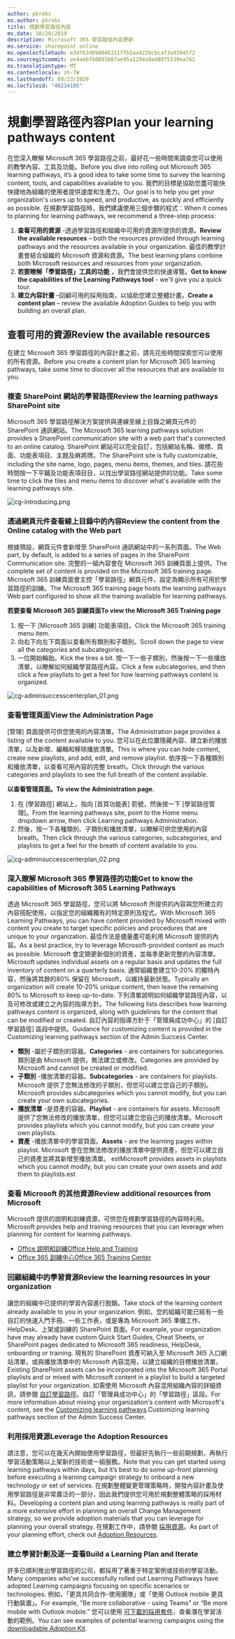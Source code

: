 ```yaml
---
author: pkrebs
ms.author: pkrebs
title: 規劃學習路徑內容
ms.date: 10/20/2019
description: Microsoft 365 學習路徑內容更新
ms.service: sharepoint online
ms.openlocfilehash: e3df63d098046311ffb5aa4220cbcaf3a9394572
ms.sourcegitcommit: ee4aebf60893887ae95a1294a9ad8975539ea762
ms.translationtype: MT
ms.contentlocale: zh-TW
ms.lasthandoff: 09/23/2020
ms.locfileid: "48234105"
---
```

# <a name="plan-your-learning-pathways-content"></a><span data-ttu-id="e4bcf-103">規劃學習路徑內容</span><span class="sxs-lookup"><span data-stu-id="e4bcf-103">Plan your learning pathways content</span></span>
<span data-ttu-id="e4bcf-104">在您深入瞭解 Microsoft 365 學習路徑之前，最好花一些時間來調查您可以使用的教學內容、工具及功能。</span><span class="sxs-lookup"><span data-stu-id="e4bcf-104">Before you dive into rolling out Microsoft 365 learning pathways, it’s a good idea to take some time to survey the learning content, tools, and capabilities available to you.</span></span> <span data-ttu-id="e4bcf-105">我們的目標是協助您盡可能快快捷地為組織的使用者提供速度和生產力。</span><span class="sxs-lookup"><span data-stu-id="e4bcf-105">Our goal is to help you get your organization's users up to speed, and productive, as quickly and efficiently as possible.</span></span> <span data-ttu-id="e4bcf-106">在規劃學習路徑時，我們建議使用三個步驟的程式：</span><span class="sxs-lookup"><span data-stu-id="e4bcf-106">When it comes to planning for learning pathways, we recommend a three-step process:</span></span>

1. <span data-ttu-id="e4bcf-107">**查看可用的資源** -透過學習路徑和組織中可用的資源所提供的資源。</span><span class="sxs-lookup"><span data-stu-id="e4bcf-107">**Review the available resources** – both the resources provided through learning pathways and the resources available in your organization.</span></span> <span data-ttu-id="e4bcf-108">最佳的教學計畫會結合組織的 Microsoft 資源和資源。</span><span class="sxs-lookup"><span data-stu-id="e4bcf-108">The best learning plans combine both Microsoft resources and resources from your organization.</span></span>
2. <span data-ttu-id="e4bcf-109">**若要瞭解「學習路徑」工具的功能** ，我們會提供您的快速導覽。</span><span class="sxs-lookup"><span data-stu-id="e4bcf-109">**Get to know the capabilities of the Learning Pathways tool** - we'll give you a quick tour.</span></span> 
3. <span data-ttu-id="e4bcf-110">**建立內容計畫** –回顧可用的採用指南，以協助您建立整體計畫。</span><span class="sxs-lookup"><span data-stu-id="e4bcf-110">**Create a content plan** – review the available Adoption Guides to help you with building an overall plan.</span></span>

## <a name="review-the-available-resources"></a><span data-ttu-id="e4bcf-111">查看可用的資源</span><span class="sxs-lookup"><span data-stu-id="e4bcf-111">Review the available resources</span></span>
<span data-ttu-id="e4bcf-112">在建立 Microsoft 365 學習路徑的內容計畫之前，請先花些時間探索您可以使用的所有資源。</span><span class="sxs-lookup"><span data-stu-id="e4bcf-112">Before you create a content plan for Microsoft 365 learning pathways, take some time to discover all the resources that are available to you.</span></span>  

### <a name="review-the-learning-pathways-sharepoint-site"></a><span data-ttu-id="e4bcf-113">複查 SharePoint 網站的學習路徑</span><span class="sxs-lookup"><span data-stu-id="e4bcf-113">Review the learning pathways SharePoint site</span></span>
<span data-ttu-id="e4bcf-114">Microsoft 365 學習路徑解決方案提供與連線至線上目錄之網頁元件的 SharePoint 通訊網站。</span><span class="sxs-lookup"><span data-stu-id="e4bcf-114">The Microsoft 365 learning pathways solution provides a SharePoint communication site with a web part that's connected to an online catalog.</span></span> <span data-ttu-id="e4bcf-115">SharePoint 網站可以完全自訂，包括網站名稱、徽標、頁面、功能表項目、主題及麻將牌。</span><span class="sxs-lookup"><span data-stu-id="e4bcf-115">The SharePoint site is fully customizable, including the site name, logo, pages, menu items, themes, and tiles.</span></span> <span data-ttu-id="e4bcf-116">請花些時間按一下平鋪及功能表項目目，以找出學習路徑網站提供的功能。</span><span class="sxs-lookup"><span data-stu-id="e4bcf-116">Take some time to click the tiles and menu items to discover what's available with the learning pathways site.</span></span>

![cg-introducing.png](media/cg-introducing.png)

### <a name="review-the-content-from-the-online-catalog-with-the-web-part"></a><span data-ttu-id="e4bcf-118">透過網頁元件查看線上目錄中的內容</span><span class="sxs-lookup"><span data-stu-id="e4bcf-118">Review the content from the Online catalog with the Web part</span></span>
<span data-ttu-id="e4bcf-119">根據預設，網頁元件會新增至 SharePoint 通訊網站中的一系列頁面。</span><span class="sxs-lookup"><span data-stu-id="e4bcf-119">The Web part, by default, is added to a series of pages in the SharePoint Communication site.</span></span> <span data-ttu-id="e4bcf-120">完整的一組內容會在 Microsoft 365 訓練頁面上提供。</span><span class="sxs-lookup"><span data-stu-id="e4bcf-120">The complete set of content is provided on the Microsoft 365 training page.</span></span> <span data-ttu-id="e4bcf-121">Microsoft 365 訓練頁面會主控「學習路徑」網頁元件，設定為顯示所有可用於學習路徑的訓練。</span><span class="sxs-lookup"><span data-stu-id="e4bcf-121">The Microsoft 365 training page hosts the learning pathways Web part configured to show all the training available for learning pathways.</span></span> 

<span data-ttu-id="e4bcf-122">**若要查看 Microsoft 365 訓練頁面**</span><span class="sxs-lookup"><span data-stu-id="e4bcf-122">**To view the Microsoft 365 Training page**</span></span>
1. <span data-ttu-id="e4bcf-123">按一下 [Microsoft 365 訓練] 功能表項目。</span><span class="sxs-lookup"><span data-stu-id="e4bcf-123">Click the Microsoft 365 training menu item.</span></span> 
1. <span data-ttu-id="e4bcf-124">向右下向左下頁面以查看所有類別和子類別。</span><span class="sxs-lookup"><span data-stu-id="e4bcf-124">Scroll down the page to view all the categories and subcategories.</span></span>
2. <span data-ttu-id="e4bcf-125">一位開始輪胎。</span><span class="sxs-lookup"><span data-stu-id="e4bcf-125">Kick the tires a bit.</span></span> <span data-ttu-id="e4bcf-126">按一下一些子類別，然後按一下一些播放清單，以瞭解如何組織學習路徑內容。</span><span class="sxs-lookup"><span data-stu-id="e4bcf-126">Click a few subcategories, and then click a few playlists to get a feel for how learning pathways content is organized.</span></span> 

![cg-adminsuccesscenterplan_01.png](media/cg-adminsuccesscenterplan_01.png)

### <a name="view-the-administration-page"></a><span data-ttu-id="e4bcf-128">查看管理頁面</span><span class="sxs-lookup"><span data-stu-id="e4bcf-128">View the Administration Page</span></span>
<span data-ttu-id="e4bcf-129">[管理] 頁面提供可供您使用的內容清單。</span><span class="sxs-lookup"><span data-stu-id="e4bcf-129">The Administration page provides a listing of the content available to you.</span></span> <span data-ttu-id="e4bcf-130">您可以在此位置隱藏內容、建立新的播放清單，以及新增、編輯和移除播放清單。</span><span class="sxs-lookup"><span data-stu-id="e4bcf-130">This is where you can hide content, create new playlists, and add, edit, and remove playlist.</span></span> <span data-ttu-id="e4bcf-131">依序按一下各種類別和播放清單，以查看可用內容的完整 breath。</span><span class="sxs-lookup"><span data-stu-id="e4bcf-131">Click through the various categories and playlists to see the full breath of the content available.</span></span> 

<span data-ttu-id="e4bcf-132">**以查看管理頁面。**</span><span class="sxs-lookup"><span data-stu-id="e4bcf-132">**To view the Administration page.**</span></span>
1. <span data-ttu-id="e4bcf-133">在 [學習路徑] 網站上，指向 [首頁功能表] 箭號，然後按一下 [學習路徑管理]。</span><span class="sxs-lookup"><span data-stu-id="e4bcf-133">From the learning pathways site, point to the Home menu dropdown arrow, then click Learning pathways Administration.</span></span>  
2. <span data-ttu-id="e4bcf-134">然後，按一下各種類別、子類別和播放清單，以瞭解可供您使用的內容 breath。</span><span class="sxs-lookup"><span data-stu-id="e4bcf-134">Then click through the various categories, subcategories, and playlists to get a feel for the breath of content available to you.</span></span> 

![cg-adminsuccesscenterplan_02.png](media/cg-adminsuccesscenterplan_02.png)

### <a name="get-to-know-the-capabilities-of-microsoft-365-learning-pathways"></a><span data-ttu-id="e4bcf-136">深入瞭解 Microsoft 365 學習路徑的功能</span><span class="sxs-lookup"><span data-stu-id="e4bcf-136">Get to know the capabilities of Microsoft 365 Learning Pathways</span></span>
<span data-ttu-id="e4bcf-137">透過 Microsoft 365 學習路徑，您可以將 Microsoft 所提供的內容與您所建立的內容搭配使用，以指定您的組織獨有的特定原則及程式。</span><span class="sxs-lookup"><span data-stu-id="e4bcf-137">With Microsoft 365 Learning Pathways, you can have content provided by Microsoft mixed with content you create to target specific policies and procedures that are unique to your organization.</span></span> <span data-ttu-id="e4bcf-138">最佳作法是儘量盡可能利用 Microsoft 提供的內容。</span><span class="sxs-lookup"><span data-stu-id="e4bcf-138">As a best practice, try to leverage Microsoft-provided content as much as possible.</span></span> <span data-ttu-id="e4bcf-139">Microsoft 會定期更新個別的資產，並每季更新完整的內容清單。</span><span class="sxs-lookup"><span data-stu-id="e4bcf-139">Microsoft updates individual assets on a regular basis and updates the full inventory of content on a quarterly basis.</span></span> <span data-ttu-id="e4bcf-140">通常組織會建立10-20% 的獨特內容，然後將其餘的80% 保留在 Microsoft，以維持最新狀態。</span><span class="sxs-lookup"><span data-stu-id="e4bcf-140">Typically an organization will create 10-20% unique content, then leave the remaining 80% to Microsoft to keep up-to-date.</span></span> <span data-ttu-id="e4bcf-141">下列清單說明如何組織學習路徑內容，以及可修改或建立之內容的指導方針。</span><span class="sxs-lookup"><span data-stu-id="e4bcf-141">The following lists describes how learning pathways content is organized, along with guidelines for the content that can be modified or created.</span></span> <span data-ttu-id="e4bcf-142">自訂內容的指導方針于「管理員成功中心」的 [自訂學習路徑] 區段中提供。</span><span class="sxs-lookup"><span data-stu-id="e4bcf-142">Guidance for customizing content is provided in the Customizing learning pathways section of the Admin Success Center.</span></span>

- <span data-ttu-id="e4bcf-143">**類別** -屬於子類別的容器。</span><span class="sxs-lookup"><span data-stu-id="e4bcf-143">**Categories** - are containers for subcategories.</span></span> <span data-ttu-id="e4bcf-144">類別是由 Microsoft 提供，無法建立或修改。</span><span class="sxs-lookup"><span data-stu-id="e4bcf-144">Categories are provided by Microsoft and cannot be created or modified.</span></span>
- <span data-ttu-id="e4bcf-145">**子類別** -播放清單的容器。</span><span class="sxs-lookup"><span data-stu-id="e4bcf-145">**Subcategories** - are containers for playlists.</span></span> <span data-ttu-id="e4bcf-146">Microsoft 提供了您無法修改的子類別，但您可以建立您自己的子類別。</span><span class="sxs-lookup"><span data-stu-id="e4bcf-146">Microsoft provides subcategories which you cannot modify, but you can create your own subcategories.</span></span> 
- <span data-ttu-id="e4bcf-147">**播放清單** -是資產的容器。</span><span class="sxs-lookup"><span data-stu-id="e4bcf-147">**Playlist** - are containers for assets.</span></span> <span data-ttu-id="e4bcf-148">Microsoft 提供了您無法修改的播放清單，但您可以建立您自己的播放清單。</span><span class="sxs-lookup"><span data-stu-id="e4bcf-148">Microsoft provides playlists which you cannot modify, but you can create your own playlists.</span></span>  
- <span data-ttu-id="e4bcf-149">**資產** -播放清單中的學習頁面。</span><span class="sxs-lookup"><span data-stu-id="e4bcf-149">**Assets** - are the learning pages within playlist.</span></span> <span data-ttu-id="e4bcf-150">Microsoft 會在您無法修改的播放清單中提供資產，但您可以建立自己的資產並將其新增至播放清單。 est</span><span class="sxs-lookup"><span data-stu-id="e4bcf-150">Microsoft provides assets in playlists which you cannot modify, but you can create your own assets and add them to playlists.est</span></span>

### <a name="review-additional-resources-from-microsoft"></a><span data-ttu-id="e4bcf-151">查看 Microsoft 的其他資源</span><span class="sxs-lookup"><span data-stu-id="e4bcf-151">Review additional resources from Microsoft</span></span>
<span data-ttu-id="e4bcf-152">Microsoft 提供的說明和訓練資源，可供您在規劃學習路徑的內容時利用。</span><span class="sxs-lookup"><span data-stu-id="e4bcf-152">Microsoft provides help and training resources that you can leverage when planning for content for learning pathways.</span></span>  

-  [<span data-ttu-id="e4bcf-153">Office 說明和訓練</span><span class="sxs-lookup"><span data-stu-id="e4bcf-153">Office Help and Training</span></span>](https://support.office.com)
-  [<span data-ttu-id="e4bcf-154">Office 365 訓練中心</span><span class="sxs-lookup"><span data-stu-id="e4bcf-154">Office 365 Training Center</span></span>](https://support.office.com/office-training-center)

### <a name="review-the-learning-resources-in-your-organization"></a><span data-ttu-id="e4bcf-155">回顧組織中的學習資源</span><span class="sxs-lookup"><span data-stu-id="e4bcf-155">Review the learning resources in your organization</span></span>
<span data-ttu-id="e4bcf-156">讓您的組織中已提供的學習內容進行脫銷。</span><span class="sxs-lookup"><span data-stu-id="e4bcf-156">Take stock of the learning content already available to you in your organization.</span></span>
<span data-ttu-id="e4bcf-157">例如，您的組織可能已經有一些自訂的快速入門手冊、一些工作表，或是專為 Microsoft 365 準備工作、HelpDesk、上架或訓練的 SharePoint 頁面。</span><span class="sxs-lookup"><span data-stu-id="e4bcf-157">For example, your organization have may already have custom Quick Start Guides, Cheat Sheets, or SharePoint pages dedicated to Microsoft 365 readiness, HelpDesk, onboarding or training.</span></span> <span data-ttu-id="e4bcf-158">現有的 SharePoint 資產可納入至 Microsoft 365 入口網站清單，或與播放清單中的 Microsoft 內容混用，以建立組織的目標播放清單。</span><span class="sxs-lookup"><span data-stu-id="e4bcf-158">Existing SharePoint assets can be incorporated into the Microsoft 365 Portal playlists and or mixed with Microsoft content in a playlist to build a targeted playlist for your organization.</span></span> <span data-ttu-id="e4bcf-159">如需使用 Microsoft 內容混用組織內容的詳細資訊，請參閱 [自訂學習路徑](custom_overview.md)。自訂「管理員成功中心」的「學習路徑」區段。</span><span class="sxs-lookup"><span data-stu-id="e4bcf-159">For more information about mixing your organization's content with Microsoft's content, see the [Customizing learning pathways](custom_overview.md).Customizing learning pathways section of the Admin Success Center.</span></span>

### <a name="leverage-the-adoption-resources"></a><span data-ttu-id="e4bcf-160">利用採用資源</span><span class="sxs-lookup"><span data-stu-id="e4bcf-160">Leverage the Adoption Resources</span></span>
<span data-ttu-id="e4bcf-161">請注意，您可以在幾天內開始使用學習路徑，但最好先執行一些前期規劃，再執行學習活動策略以上架新的技術或一組服務。</span><span class="sxs-lookup"><span data-stu-id="e4bcf-161">Note that you can get started using learning pathways within days, but it’s best to do some up-front planning before executing a learning campaign strategy to onboard a new technology or set of services.</span></span> <span data-ttu-id="e4bcf-162">在規劃整體變更管理策略時，開發內容計畫及使用學習路徑是非常廣泛的一部分，因此我們提供您可用於規劃整體策略的採用材料。</span><span class="sxs-lookup"><span data-stu-id="e4bcf-162">Developing a content plan and using learning pathways is really part of a more extensive effort in planning an overall Change Management strategy, so we provide adoption materials that you can leverage for planning your overall strategy.</span></span> <span data-ttu-id="e4bcf-163">在規劃工作中，請參閱 [採用資源](https://resources.techcommunity.microsoft.com/adoption/)。</span><span class="sxs-lookup"><span data-stu-id="e4bcf-163">As part of your planning effort, check out [Adoption Resources](https://resources.techcommunity.microsoft.com/adoption/).</span></span>

### <a name="build-a-learning-plan-and-iterate"></a><span data-ttu-id="e4bcf-164">建立學習計劃及逐一查看</span><span class="sxs-lookup"><span data-stu-id="e4bcf-164">Build a Learning Plan and Iterate</span></span> 
<span data-ttu-id="e4bcf-165">許多已順利推出學習路徑的公司，都採用了著重于特定案例或技術的學習活動。</span><span class="sxs-lookup"><span data-stu-id="e4bcf-165">Many companies who’ve successfully rolled out Learning Pathways have adopted Learning campaigns focusing on specific scenarios or technologies.</span></span> <span data-ttu-id="e4bcf-166">例如，「更具共同合作-使用團隊」或「使用 Outlook mobile 更具行動裝置」。</span><span class="sxs-lookup"><span data-stu-id="e4bcf-166">For example, "Be more collaborative - using Teams" or “Be more mobile with Outlook mobile.”</span></span> <span data-ttu-id="e4bcf-167">您可以使用 [可下載的採用套件](https://teamworktools.azurewebsites.net/m365lp/m365lpadoptionkit.zip)，查看潛在學習活動的範例。</span><span class="sxs-lookup"><span data-stu-id="e4bcf-167">You can see examples of potential learning campaigns using the [downloadable Adoption Kit](https://teamworktools.azurewebsites.net/m365lp/m365lpadoptionkit.zip).</span></span>


 
